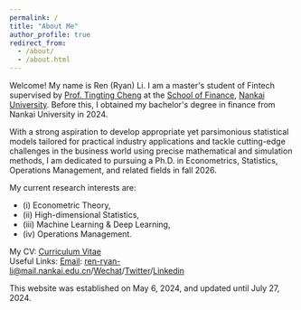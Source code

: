 ```yaml
---
permalink: /
title: "About Me"
author_profile: true
redirect_from: 
  - /about/
  - /about.html
---
```



Welcome! My name is Ren (Ryan) Li. I am a master's student of Fintech supervised by [Prof. Tingting Cheng](https://sites.google.com/site/tingtingcheng2014/home) at the [School of Finance](http://en.finance.nankai.edu.cn/), [Nankai University](https://en.nankai.edu.cn/). Before this, I obtained my bachelor's degree in finance from Nankai University in 2024. 

With a strong aspiration to develop appropriate yet parsimonious statistical models tailored for practical industry applications and tackle cutting-edge challenges in the business world using precise mathematical and simulation methods, I am dedicated to pursuing a Ph.D. in Econometrics, Statistics, Operations Management, and related fields in fall 2026.

My current research interests are:
- (i) Econometric Theory,
- (ii) High-dimensional Statistics, 
- (iii) Machine Learning & Deep Learning,
- (iv) Operations Management.

My CV: [Curriculum Vitae](../assets/CurriculumVitae.pdf)  
Useful Links: [Email](mailto:2013455@mail.nankai.edu.cn): ren-ryan-li@mail.nankai.edu.cn/[Wechat](../images/Wechat.jpg)/[Twitter](https://twitter.com/RyanLee32714932)/[Linkedin](https://www.linkedin.com/in/%E4%BB%BB-%E6%9D%8E-8692b9225/)

This website was established on May 6, 2024, and updated until July 27, 2024.
